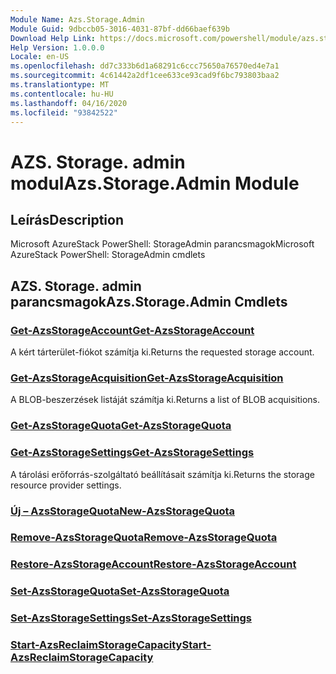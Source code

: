 ```yaml
---
Module Name: Azs.Storage.Admin
Module Guid: 9dbccb05-3016-4031-87bf-dd66baef639b
Download Help Link: https://docs.microsoft.com/powershell/module/azs.storage.admin
Help Version: 1.0.0.0
Locale: en-US
ms.openlocfilehash: dd7c333b6d1a68291c6ccc75650a76570ed4e7a1
ms.sourcegitcommit: 4c61442a2df1cee633ce93cad9f6bc793803baa2
ms.translationtype: MT
ms.contentlocale: hu-HU
ms.lasthandoff: 04/16/2020
ms.locfileid: "93842522"
---
```

# <span data-ttu-id="248b1-101">AZS. Storage. admin modul</span><span class="sxs-lookup"><span data-stu-id="248b1-101">Azs.Storage.Admin Module</span></span>
## <span data-ttu-id="248b1-102">Leírás</span><span class="sxs-lookup"><span data-stu-id="248b1-102">Description</span></span>
<span data-ttu-id="248b1-103">Microsoft AzureStack PowerShell: StorageAdmin parancsmagok</span><span class="sxs-lookup"><span data-stu-id="248b1-103">Microsoft AzureStack PowerShell: StorageAdmin cmdlets</span></span>

## <span data-ttu-id="248b1-104">AZS. Storage. admin parancsmagok</span><span class="sxs-lookup"><span data-stu-id="248b1-104">Azs.Storage.Admin Cmdlets</span></span>
### [<span data-ttu-id="248b1-105">Get-AzsStorageAccount</span><span class="sxs-lookup"><span data-stu-id="248b1-105">Get-AzsStorageAccount</span></span>](Get-AzsStorageAccount.md)
<span data-ttu-id="248b1-106">A kért tárterület-fiókot számítja ki.</span><span class="sxs-lookup"><span data-stu-id="248b1-106">Returns the requested storage account.</span></span>

### [<span data-ttu-id="248b1-107">Get-AzsStorageAcquisition</span><span class="sxs-lookup"><span data-stu-id="248b1-107">Get-AzsStorageAcquisition</span></span>](Get-AzsStorageAcquisition.md)
<span data-ttu-id="248b1-108">A BLOB-beszerzések listáját számítja ki.</span><span class="sxs-lookup"><span data-stu-id="248b1-108">Returns a list of BLOB acquisitions.</span></span>

### [<span data-ttu-id="248b1-109">Get-AzsStorageQuota</span><span class="sxs-lookup"><span data-stu-id="248b1-109">Get-AzsStorageQuota</span></span>](Get-AzsStorageQuota.md)


### [<span data-ttu-id="248b1-110">Get-AzsStorageSettings</span><span class="sxs-lookup"><span data-stu-id="248b1-110">Get-AzsStorageSettings</span></span>](Get-AzsStorageSettings.md)
<span data-ttu-id="248b1-111">A tárolási erőforrás-szolgáltató beállításait számítja ki.</span><span class="sxs-lookup"><span data-stu-id="248b1-111">Returns the storage resource provider settings.</span></span>

### [<span data-ttu-id="248b1-112">Új – AzsStorageQuota</span><span class="sxs-lookup"><span data-stu-id="248b1-112">New-AzsStorageQuota</span></span>](New-AzsStorageQuota.md)


### [<span data-ttu-id="248b1-113">Remove-AzsStorageQuota</span><span class="sxs-lookup"><span data-stu-id="248b1-113">Remove-AzsStorageQuota</span></span>](Remove-AzsStorageQuota.md)


### [<span data-ttu-id="248b1-114">Restore-AzsStorageAccount</span><span class="sxs-lookup"><span data-stu-id="248b1-114">Restore-AzsStorageAccount</span></span>](Restore-AzsStorageAccount.md)


### [<span data-ttu-id="248b1-115">Set-AzsStorageQuota</span><span class="sxs-lookup"><span data-stu-id="248b1-115">Set-AzsStorageQuota</span></span>](Set-AzsStorageQuota.md)


### [<span data-ttu-id="248b1-116">Set-AzsStorageSettings</span><span class="sxs-lookup"><span data-stu-id="248b1-116">Set-AzsStorageSettings</span></span>](Set-AzsStorageSettings.md)


### [<span data-ttu-id="248b1-117">Start-AzsReclaimStorageCapacity</span><span class="sxs-lookup"><span data-stu-id="248b1-117">Start-AzsReclaimStorageCapacity</span></span>](Start-AzsReclaimStorageCapacity.md)


